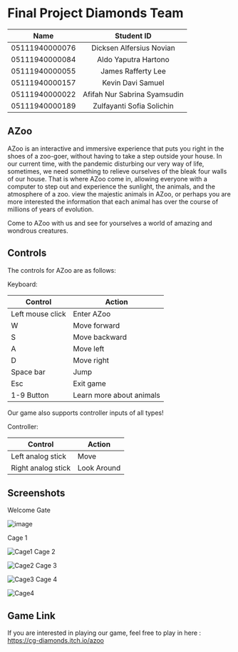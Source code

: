 # Final Project Diamonds Team

|Name|Student ID|
|:----------:|:-----------:|
|05111940000076  |  Dicksen Alfersius Novian|
|05111940000084  |  Aldo Yaputra Hartono |
|05111940000055  |  James Rafferty Lee |
|05111940000157  |  Kevin Davi Samuel |
|05111940000022  |  Afifah Nur Sabrina Syamsudin |
|05111940000189  |  Zulfayanti Sofia Solichin |


## AZoo

AZoo is an interactive and immersive experience that puts you right in the shoes of a zoo-goer, without having to take a step outside your house. In our current time, with the pandemic disturbing our very way of life, sometimes, we need something to relieve ourselves of the bleak four walls of our house. That is where AZoo come in, allowing everyone with a computer to step out and experience the sunlight, the animals, and the atmosphere of a zoo. view the majestic animals in AZoo, or perhaps you are more interested the information that each animal has over the course of millions of years of evolution.

Come to AZoo with us and see for yourselves a world of amazing and wondrous creatures.

## Controls

The controls for AZoo are as follows:

Keyboard:

|Control|Action|
|-------|------|
|Left mouse click| Enter AZoo|
|W|Move forward|
|S|Move backward|
|A|Move left|
|D|Move right|
|Space bar|Jump|
|Esc|Exit game|
|1-9 Button|Learn more about animals|

Our game also supports controller inputs of all types!

Controller:

|Control|Action|
|-------|------|
|Left analog stick|Move|
|Right analog stick|Look Around|

## Screenshots
Welcome Gate

![image](https://user-images.githubusercontent.com/68369091/146406756-a36c3660-f30b-405b-a4cf-85e7c23bff47.png)

Cage 1

![Cage1](https://user-images.githubusercontent.com/75364000/146399299-4d29d4de-2354-4bab-9764-3b00ece45a51.jpg)
Cage 2

![Cage2](https://user-images.githubusercontent.com/75364000/146399294-dc39f5f2-d34b-4bda-9614-75949fdb7606.jpeg)
Cage 3

![Cage3](https://user-images.githubusercontent.com/75364000/146399285-1fac262d-d07e-49e4-9e3b-1f34125e818f.jpeg)
Cage 4

![Cage4](https://user-images.githubusercontent.com/75364000/146399279-f6d21d18-e998-4e0e-a5ed-0d8041c3246e.jpeg)
## Game Link

If you are interested in playing our game, feel free to play in here : 
https://cg-diamonds.itch.io/azoo
